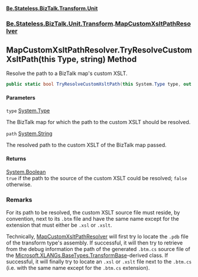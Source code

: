 #### [Be.Stateless.BizTalk.Transform.Unit](README.md 'README')
### [Be.Stateless.BizTalk.Unit.Transform](Be.Stateless.BizTalk.Unit.Transform.md 'Be.Stateless.BizTalk.Unit.Transform').[MapCustomXsltPathResolver](MapCustomXsltPathResolver.md 'Be.Stateless.BizTalk.Unit.Transform.MapCustomXsltPathResolver')

## MapCustomXsltPathResolver.TryResolveCustomXsltPath(this Type, string) Method

Resolve the path to a BizTalk map's custom XSLT.

```csharp
public static bool TryResolveCustomXsltPath(this System.Type type, out string path);
```
#### Parameters

<a name='Be.Stateless.BizTalk.Unit.Transform.MapCustomXsltPathResolver.TryResolveCustomXsltPath(thisSystem.Type,string).type'></a>

`type` [System.Type](https://docs.microsoft.com/en-us/dotnet/api/System.Type 'System.Type')

The BizTalk map for which the path to the custom XSLT should be resolved.

<a name='Be.Stateless.BizTalk.Unit.Transform.MapCustomXsltPathResolver.TryResolveCustomXsltPath(thisSystem.Type,string).path'></a>

`path` [System.String](https://docs.microsoft.com/en-us/dotnet/api/System.String 'System.String')

The resolved path to the custom XSLT of the BizTalk map passed.

#### Returns
[System.Boolean](https://docs.microsoft.com/en-us/dotnet/api/System.Boolean 'System.Boolean')  
`true` if the path to the source of the custom XSLT could be resolved; `false` otherwise.

### Remarks

For its path to be resolved, the custom XSLT source file must reside, by convention, next to its `.btm` file and
have the same name except for the extension that must either be `.xsl` or `.xslt`.

Technically, [MapCustomXsltPathResolver](MapCustomXsltPathResolver.md 'Be.Stateless.BizTalk.Unit.Transform.MapCustomXsltPathResolver') will first try lo locate the `.pdb` file of the transform
type's assembly. If successful, it will then try to retrieve from the debug information the path of the generated
`.btm.cs` source file of the [Microsoft.XLANGs.BaseTypes.TransformBase](https://docs.microsoft.com/en-us/dotnet/api/Microsoft.XLANGs.BaseTypes.TransformBase 'Microsoft.XLANGs.BaseTypes.TransformBase')-derived class. If successful, it will finally try to
locate an `.xsl` or `.xslt` file next to the `.btm.cs` (i.e. with the same name except for the
`.btm.cs` extension).